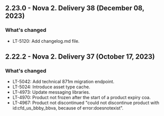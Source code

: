 ## 2.23.0 - Nova 2. Delivery 38 (December 08, 2023)
### What's changed
* LT-5120: Add changelog.md file.


## 2.22.2 - Nova 2. Delivery 37 (October 17, 2023)
### What's changed
* LT-5042: Add technical 871m migration endpoint.
* LT-5024: Introduce asset type cache.
* LT-4973: Update messaging libraries.
* LT-4970: Product not frozen after the start of a product expiry coa.
* LT-4967: Product not discontinued "could not discontinue product with id:cfd_us_bbby_bbva, because of error:doesnotexist".
